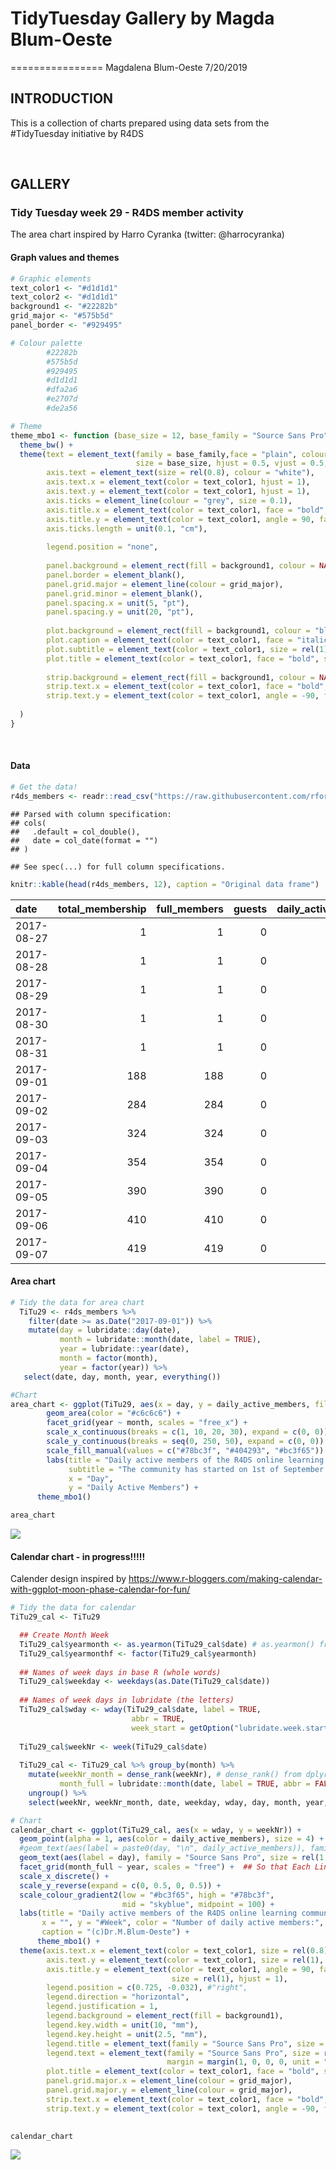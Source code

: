 TidyTuesday Gallery by Magda Blum-Oeste
=======================================
================
Magdalena Blum-Oeste
7/20/2019

INTRODUCTION
------------

This is a collection of charts prepared using data sets from the \#TidyTuesday initiative by R4DS

<br>

GALLERY
-------

### Tidy Tuesday week 29 - R4DS member activity

The area chart inspired by Harro Cyranka (twitter: @harrocyranka)

#### Graph values and themes

``` r
# Graphic elements
text_color1 <- "#d1d1d1"
text_color2 <- "#d1d1d1"
background1 <- "#22282b"
grid_major <- "#575b5d"
panel_border <- "#929495"

# Colour palette
        #22282b
        #575b5d
        #929495
        #d1d1d1
        #dfa2a6
        #e2707d
        #de2a56

# Theme
theme_mbo1 <- function (base_size = 12, base_family = "Source Sans Pro") {
  theme_bw() +
  theme(text = element_text(family = base_family,face = "plain", colour = "black",
                            size = base_size, hjust = 0.5, vjust = 0.5, angle = 0, lineheight = 0.9),
        axis.text = element_text(size = rel(0.8), colour = "white"),
        axis.text.x = element_text(color = text_color1, hjust = 1),
        axis.text.y = element_text(color = text_color1, hjust = 1),
        axis.ticks = element_line(colour = "grey", size = 0.1),
        axis.title.x = element_text(color = text_color1, face = "bold", size = rel(1.2), hjust = 1),
        axis.title.y = element_text(color = text_color1, angle = 90, face = "bold", size = rel(1.2), hjust = 1),
        axis.ticks.length = unit(0.1, "cm"),
      
        legend.position = "none",
        
        panel.background = element_rect(fill = background1, colour = NA),
        panel.border = element_blank(), 
        panel.grid.major = element_line(colour = grid_major),
        panel.grid.minor = element_blank(), 
        panel.spacing.x = unit(5, "pt"), 
        panel.spacing.y = unit(20, "pt"),
          
        plot.background = element_rect(fill = background1, colour = "black"),
        plot.caption = element_text(color = text_color1, face = "italic", size = rel(0.7)), 
        plot.subtitle = element_text(color = text_color1, size = rel(1)),
        plot.title = element_text(color = text_color1, face = "bold", size = rel(1.2)),
        
        strip.background = element_rect(fill = background1, colour = NA),
        strip.text.x = element_text(color = text_color1, face = "bold",  size = rel(1.2)),
        strip.text.y = element_text(color = text_color1, angle = -90, face = "bold", size = rel(1.2))
        
  )
}
```

<br>

#### Data

``` r
# Get the data!
r4ds_members <- readr::read_csv("https://raw.githubusercontent.com/rfordatascience/tidytuesday/master/data/2019/2019-07-16/r4ds_members.csv")
```

    ## Parsed with column specification:
    ## cols(
    ##   .default = col_double(),
    ##   date = col_date(format = "")
    ## )

    ## See spec(...) for full column specifications.

``` r
knitr::kable(head(r4ds_members, 12), caption = "Original data frame")
```

| date       |  total\_membership|  full\_members|  guests|  daily\_active\_members|  daily\_members\_posting\_messages|  weekly\_active\_members|  weekly\_members\_posting\_messages|  messages\_in\_public\_channels|  messages\_in\_private\_channels|  messages\_in\_shared\_channels|  messages\_in\_d\_ms|  percent\_of\_messages\_public\_channels|  percent\_of\_messages\_private\_channels|  percent\_of\_messages\_d\_ms|  percent\_of\_views\_public\_channels|  percent\_of\_views\_private\_channels|  percent\_of\_views\_d\_ms|  name|  public\_channels\_single\_workspace|  messages\_posted|
|:-----------|------------------:|--------------:|-------:|-----------------------:|----------------------------------:|------------------------:|-----------------------------------:|-------------------------------:|--------------------------------:|-------------------------------:|--------------------:|----------------------------------------:|-----------------------------------------:|-----------------------------:|-------------------------------------:|--------------------------------------:|--------------------------:|-----:|------------------------------------:|-----------------:|
| 2017-08-27 |                  1|              1|       0|                       1|                                  1|                        1|                                   1|                               4|                                0|                               0|                    1|                                   0.8000|                                         0|                        0.2000|                                0.2857|                                      0|                     0.7143|     0|                                   10|                35|
| 2017-08-28 |                  1|              1|       0|                       1|                                  0|                        1|                                   1|                               0|                                0|                               0|                    0|                                   0.0000|                                         0|                        0.0000|                                1.0000|                                      0|                     0.0000|     0|                                   10|                35|
| 2017-08-29 |                  1|              1|       0|                       1|                                  1|                        1|                                   1|                               0|                                0|                               0|                    0|                                   0.0000|                                         0|                        0.0000|                                1.0000|                                      0|                     0.0000|     0|                                   11|                37|
| 2017-08-30 |                  1|              1|       0|                       1|                                  0|                        1|                                   1|                               0|                                0|                               0|                    0|                                   0.0000|                                         0|                        0.0000|                                1.0000|                                      0|                     0.0000|     0|                                   11|                38|
| 2017-08-31 |                  1|              1|       0|                       1|                                  1|                        1|                                   1|                               1|                                0|                               0|                    0|                                   1.0000|                                         0|                        0.0000|                                1.0000|                                      0|                     0.0000|     0|                                   12|                66|
| 2017-09-01 |                188|            188|       0|                     169|                                111|                      169|                                 111|                             252|                                0|                               0|                  119|                                   0.6792|                                         0|                        0.3208|                                0.8809|                                      0|                     0.1191|     0|                                   12|              1101|
| 2017-09-02 |                284|            284|       0|                     225|                                110|                      270|                                 183|                             326|                                0|                               0|                   46|                                   0.8763|                                         0|                        0.1237|                                0.9607|                                      0|                     0.0393|     0|                                   12|              1797|
| 2017-09-03 |                324|            324|       0|                     214|                                 96|                      309|                                 218|                             204|                                0|                               0|                   71|                                   0.7418|                                         0|                        0.2582|                                0.9450|                                      0|                     0.0550|     0|                                   13|              2265|
| 2017-09-04 |                354|            354|       0|                     203|                                 67|                      337|                                 234|                             155|                                0|                               0|                   70|                                   0.6889|                                         0|                        0.3111|                                0.9431|                                      0|                     0.0569|     0|                                   13|              2631|
| 2017-09-05 |                390|            390|       0|                     254|                                 70|                      378|                                 255|                             135|                                0|                               0|                  122|                                   0.5253|                                         0|                        0.4747|                                0.9211|                                      0|                     0.0789|     0|                                   13|              3055|
| 2017-09-06 |                410|            410|       0|                     223|                                 65|                      397|                                 268|                             130|                                0|                               0|                   52|                                   0.7143|                                         0|                        0.2857|                                0.9549|                                      0|                     0.0451|     0|                                   14|              3337|
| 2017-09-07 |                419|            419|       0|                     240|                                 95|                      409|                                 278|                             254|                                0|                               0|                  122|                                   0.6755|                                         0|                        0.3245|                                0.9481|                                      0|                     0.0519|     0|                                   15|              3864|

#### Area chart

``` r
# Tidy the data for area chart
  TiTu29 <- r4ds_members %>% 
    filter(date >= as.Date("2017-09-01")) %>% 
    mutate(day = lubridate::day(date),
           month = lubridate::month(date, label = TRUE),
           year = lubridate::year(date),
           month = factor(month),
           year = factor(year)) %>% 
   select(date, day, month, year, everything())

#Chart
area_chart <- ggplot(TiTu29, aes(x = day, y = daily_active_members, fill = year)) +
        geom_area(color = "#c6c6c6") +
        facet_grid(year ~ month, scales = "free_x") +
        scale_x_continuous(breaks = c(1, 10, 20, 30), expand = c(0, 0)) +
        scale_y_continuous(breaks = seq(0, 250, 50), expand = c(0, 0)) +
        scale_fill_manual(values = c("#78bc3f", "#404293", "#bc3f65")) +
        labs(title = "Daily active members of the R4DS online learning community",
             subtitle = "The community has started on 1st of September 2017",
             x = "Day",
             y = "Daily Active Members") +
      theme_mbo1()

area_chart
```

<img src="Gallery_TidyTuesaday_files/figure-markdown_github/fig1-1.png" style="display: block; margin: auto;" />

#### Calendar chart - in progress!!!!!

Calender design inspired by <https://www.r-bloggers.com/making-calendar-with-ggplot-moon-phase-calendar-for-fun/>

``` r
# Tidy the data for calendar
TiTu29_cal <- TiTu29

  ## Create Month Week
  TiTu29_cal$yearmonth <- as.yearmon(TiTu29_cal$date) # as.yearmon() from zoo package
  TiTu29_cal$yearmonthf <- factor(TiTu29_cal$yearmonth)
  
  ## Names of week days in base R (whole words)
  TiTu29_cal$weekday <- weekdays(as.Date(TiTu29_cal$date))
  
  ## Names of week days in lubridate (the letters)
  TiTu29_cal$wday <- wday(TiTu29_cal$date, label = TRUE,
                           abbr = TRUE,
                           week_start = getOption("lubridate.week.start", 1))
  
  TiTu29_cal$weekNr <- week(TiTu29_cal$date)
  
  TiTu29_cal <- TiTu29_cal %>% group_by(month) %>% 
    mutate(weekNr_month = dense_rank(weekNr), # dense_rank() from dplyr
           month_full = lubridate::month(date, label = TRUE, abbr = FALSE)) %>%    
    ungroup() %>% 
    select(weekNr, weekNr_month, date, weekday, wday, day, month, year, everything())

# Chart
calendar_chart <- ggplot(TiTu29_cal, aes(x = wday, y = weekNr)) + 
  geom_point(alpha = 1, aes(color = daily_active_members), size = 4) + 
  #geom_text(aes(label = paste0(day, "\n", daily_active_members)), family = "Source Sans Pro", size = rel(1.5)) +
  geom_text(aes(label = day), family = "Source Sans Pro", size = rel(1.8)) +
  facet_grid(month_full ~ year, scales = "free") +  ## So that Each Line is a year!
  scale_x_discrete() +
  scale_y_reverse(expand = c(0, 0.5, 0, 0.5)) +
  scale_colour_gradient2(low = "#bc3f65", high = "#78bc3f",
                         mid = "skyblue", midpoint = 100) +
  labs(title = "Daily active members of the R4DS online learning community", 
       x = "", y = "#Week", color = "Number of daily active members:",
       caption = "(c)Dr.M.Blum-Oeste") +
      theme_mbo1() +
  theme(axis.text.x = element_text(color = text_color1, size = rel(0.8), hjust = 0.5),
        axis.text.y = element_text(color = text_color1, size = rel(1), hjust = 1),
        axis.title.y = element_text(color = text_color1, angle = 90, face = "bold", 
                                    size = rel(1), hjust = 1),
        legend.position = c(0.725, -0.032), #"right", 
        legend.direction = "horizontal",
        legend.justification = 1,
        legend.background = element_rect(fill = background1),
        legend.key.width = unit(10, "mm"),
        legend.key.height = unit(2.5, "mm"),
        legend.title = element_text(family = "Source Sans Pro", size = rel(0.6), color = text_color1, vjust = 0.3),
        legend.text = element_text(family = "Source Sans Pro", size = rel(0.6), color = text_color1,
                                   margin = margin(1, 0, 0, 0, unit = "pt")),
        plot.title = element_text(color = text_color1, face = "bold", size = rel(1), hjust = 0.5),
        panel.grid.major.x = element_line(colour = grid_major),
        panel.grid.major.y = element_line(colour = grid_major), 
        strip.text.x = element_text(color = text_color1, face = "bold",  size = rel(1.2)),
        strip.text.y = element_text(color = text_color1, angle = -90, face = "bold", size = rel(1.2)))
      

calendar_chart
```

<img src="Gallery_TidyTuesaday_files/figure-markdown_github/fig2-1.png" style="display: block; margin: auto;" />
